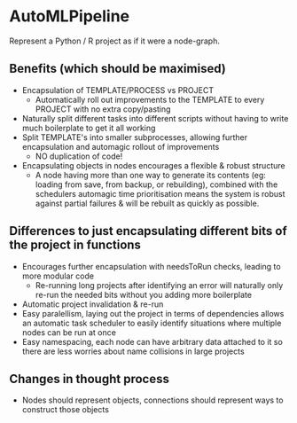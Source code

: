 # AutoMLPipeline

Represent a Python / R project as if it were a node-graph.

## Benefits (which should be maximised)
- Encapsulation of TEMPLATE/PROCESS vs PROJECT
  - Automatically roll out improvements to the TEMPLATE to every PROJECT with no extra copy/pasting
- Naturally split different tasks into different scripts without having to write much boilerplate to get it all working
- Split TEMPLATE's into smaller subprocesses, allowing further encapsulation and automagic rollout of improvements
  - NO duplication of code!
- Encapsulating objects in nodes encourages a flexible & robust structure
  - A node having more than one way to generate its contents (eg: loading from save, from backup, or rebuilding), combined with the schedulers automagic time prioritisation means the system is robust against partial failures & will be rebuilt as quickly as possible.

## Differences to just encapsulating different bits of the project in functions
- Encourages further encapsulation with needsToRun checks, leading to more modular code
  - Re-running long projects after identifying an error will naturally only re-run the needed bits without you adding more boilerplate
- Automatic project invalidation & re-run
- Easy paralellism, laying out the project in terms of dependencies allows an automatic task scheduler to easily identify situations where multiple nodes can be run at once
- Easy namespacing, each node can have arbitrary data attached to it so there are less worries about name collisions in large projects

## Changes in thought process
- Nodes should represent objects, connections should represent ways to construct those objects
